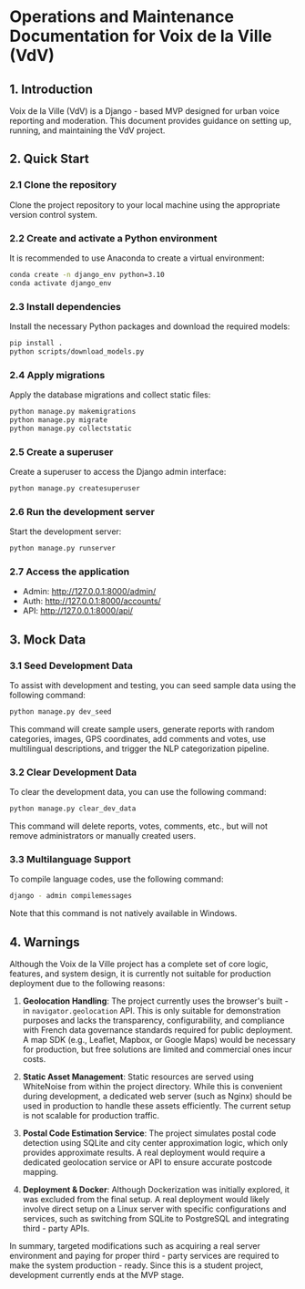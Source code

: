 # Operations and Maintenance Documentation for Voix de la Ville (VdV)

## 1. Introduction
Voix de la Ville (VdV) is a Django - based MVP designed for urban voice reporting and moderation. This document provides guidance on setting up, running, and maintaining the VdV project.

## 2. Quick Start

### 2.1 Clone the repository
Clone the project repository to your local machine using the appropriate version control system.

### 2.2 Create and activate a Python environment
It is recommended to use Anaconda to create a virtual environment:
```bash
conda create -n django_env python=3.10
conda activate django_env
```

### 2.3 Install dependencies
Install the necessary Python packages and download the required models:
```bash
pip install .
python scripts/download_models.py
```

### 2.4 Apply migrations
Apply the database migrations and collect static files:
```bash
python manage.py makemigrations
python manage.py migrate
python manage.py collectstatic
```

### 2.5 Create a superuser
Create a superuser to access the Django admin interface:
```bash
python manage.py createsuperuser
```

### 2.6 Run the development server
Start the development server:
```bash
python manage.py runserver
```

### 2.7 Access the application
- Admin: http://127.0.0.1:8000/admin/
- Auth: http://127.0.0.1:8000/accounts/
- API: http://127.0.0.1:8000/api/

## 3. Mock Data

### 3.1 Seed Development Data
To assist with development and testing, you can seed sample data using the following command:
```bash
python manage.py dev_seed
```
This command will create sample users, generate reports with random categories, images, GPS coordinates, add comments and votes, use multilingual descriptions, and trigger the NLP categorization pipeline.

### 3.2 Clear Development Data
To clear the development data, you can use the following command:
```bash
python manage.py clear_dev_data
```
This command will delete reports, votes, comments, etc., but will not remove administrators or manually created users.

### 3.3 Multilanguage Support
To compile language codes, use the following command:
```bash
django - admin compilemessages
```
Note that this command is not natively available in Windows.

## 4. Warnings

Although the Voix de la Ville project has a complete set of core logic, features, and system design, it is currently not suitable for production deployment due to the following reasons:

1. **Geolocation Handling**: The project currently uses the browser's built - in `navigator.geolocation` API. This is only suitable for demonstration purposes and lacks the transparency, configurability, and compliance with French data governance standards required for public deployment. A map SDK (e.g., Leaflet, Mapbox, or Google Maps) would be necessary for production, but free solutions are limited and commercial ones incur costs.

2. **Static Asset Management**: Static resources are served using WhiteNoise from within the project directory. While this is convenient during development, a dedicated web server (such as Nginx) should be used in production to handle these assets efficiently. The current setup is not scalable for production traffic.

3. **Postal Code Estimation Service**: The project simulates postal code detection using SQLite and city center approximation logic, which only provides approximate results. A real deployment would require a dedicated geolocation service or API to ensure accurate postcode mapping.

4. **Deployment & Docker**: Although Dockerization was initially explored, it was excluded from the final setup. A real deployment would likely involve direct setup on a Linux server with specific configurations and services, such as switching from SQLite to PostgreSQL and integrating third - party APIs.

In summary, targeted modifications such as acquiring a real server environment and paying for proper third - party services are required to make the system production - ready. Since this is a student project, development currently ends at the MVP stage.